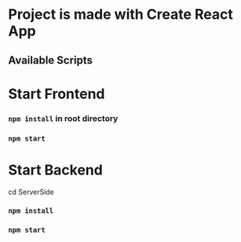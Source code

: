 # Project is made with Create React App

## Available Scripts
# Start Frontend 
### `npm install` in root directory
### `npm start`

# Start Backend
cd ServerSide
### `npm install`
### `npm start`
